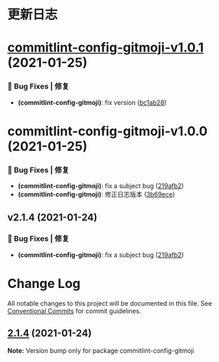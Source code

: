 # 更新日志

# [commitlint-config-gitmoji-v1.0.1](https://github.com/arvinxx/commit-gitmoji/compare/commitlint-config-gitmoji-v1.0.0...commitlint-config-gitmoji-v1.0.1) (2021-01-25)


### 🐛 Bug Fixes | 修复

* **(commitlint-config-gitmoji)**: fix version ([bc1ab28](https://github.com/arvinxx/commit-gitmoji/commit/bc1ab28))

# commitlint-config-gitmoji-v1.0.0 (2021-01-25)


### 🐛 Bug Fixes | 修复

* **(commitlint-config-gitmoji)**: fix a subject bug ([219afb2](https://github.com/arvinxx/commit-gitmoji/commit/219afb2))
* **(commitlint-config-gitmoji)**: 修正日志版本 ([3b69ece](https://github.com/arvinxx/commit-gitmoji/commit/3b69ece))

## v2.1.4 (2021-01-24)

### 🐛 Bug Fixes | 修复

- **(commitlint-config-gitmoji)**: fix a subject bug ([219afb2](https://github.com/arvinxx/commit-gitmoji/commit/219afb2))

# Change Log

All notable changes to this project will be documented in this file.
See [Conventional Commits](https://conventionalcommits.org) for commit guidelines.

## [2.1.4](https://github.com/arvinxx/commit-gitmoji/compare/commitlint-config-gitmoji@2.1.3...commitlint-config-gitmoji@2.1.4) (2021-01-24)

**Note:** Version bump only for package commitlint-config-gitmoji
